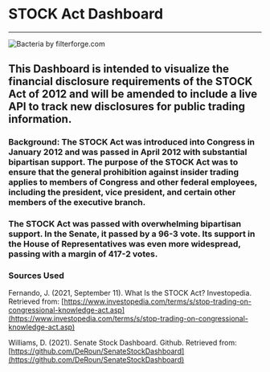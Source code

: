 # STOCK Act Dashboard
----------------------------------------------------------------------------------------
![Bacteria by filterforge.com](walst.jfif)
## This Dashboard is intended to visualize the financial disclosure requirements of the STOCK Act of 2012 and will be amended to include a live API to track new disclosures for public trading information.

### Background: The STOCK Act was introduced into Congress in January 2012 and was passed in April 2012 with substantial bipartisan support. The purpose of the STOCK Act was to ensure that the general prohibition against insider trading applies to members of Congress and other federal employees, including the president, vice president, and certain other members of the executive branch.

### The STOCK Act was passed with overwhelming bipartisan support. In the Senate, it passed by a 96-3 vote. Its support in the House of Representatives was even more widespread, passing with a margin of 417-2 votes.



### Sources Used

Fernando, J. (2021, September 11). What Is the STOCK Act? Investopedia. Retrieved from: [https://www.investopedia.com/terms/s/stop-trading-on-congressional-knowledge-act.asp](https://www.investopedia.com/terms/s/stop-trading-on-congressional-knowledge-act.asp)

Williams, D. (2021). Senate Stock Dashboard. Github. Retrieved from: [https://github.com/DeRoun/SenateStockDashboard](https://github.com/DeRoun/SenateStockDashboard)
